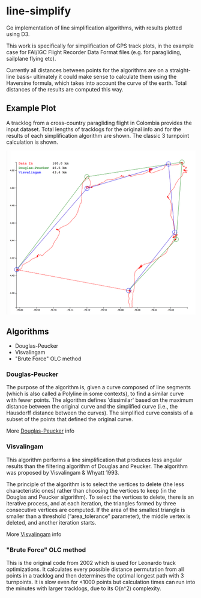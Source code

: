 # line-simplify

Go implementation of line simplification algorithms, with results plotted using D3.

This work is specifically for simplification of GPS track plots, in the example case for FAI/IGC Flight Recorder Data Format files (e.g. for paragliding, sailplane flying etc).

Currently all distances between points for the algorithms are on a straight-line basis- ultimately it could make sense to calculate them using the Haversine formula, which takes into account the curve of the earth. Total distances of the results are computed this way.

## Example Plot

A tracklog from a cross-country paragliding flight in Colombia provides the input dataset.
Total lengths of tracklogs for the original info and for the results of each simplification algorithm are shown. The classic 3 turnpoint calculation is shown.

![Example Plot](static/example-plot.png "Example Plot")

## Algorithms

* Douglas-Peucker
* Visvalingam
* "Brute Force" OLC method

### Douglas-Peucker

The purpose of the algorithm is, given a curve composed of line segments (which is also called a Polyline in some contexts), to find a similar curve with fewer points. The algorithm defines 'dissimilar' based on the maximum distance between the original curve and the simplified curve (i.e., the Hausdorff distance between the curves). The simplified curve consists of a subset of the points that defined the original curve.

More [Douglas-Peucker](https://en.wikipedia.org/wiki/Ramer%E2%80%93Douglas%E2%80%93Peucker_algorithm) info

### Visvalingam

This algorithm performs a line simplification that produces less angular results than the filtering algorithm of Douglas and Peucker. The algorithm was proposed by Visvalingam & Whyatt 1993.

The principle of the algorithm is to select the vertices to delete (the less characteristic ones) rather than choosing the vertices to keep (in the Douglas and Peucker algorithm). To select the vertices to delete, there is an iterative process, and at each iteration, the triangles formed by three consecutive vertices are computed. If the area of the smallest triangle is smaller than a threshold (“area_tolerance” parameter), the middle vertex is deleted, and another iteration starts.

More [Visvalingam](https://ignf.github.io/CartAGen/docs/algorithms/line/visvalingam.html) info

### "Brute Force" OLC method

This is the original code from 2002 which is used for Leonardo track optimizations. It calculates every possible distance permutation from all points in a tracklog and then determines the optimal longest path with 3 turnpoints. It is slow even for <1000 points but calculation times can run into the minutes with larger tracklogs, due to its O(n^2) complexity.